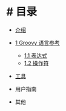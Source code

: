 # # 目录

* [介绍](README.md)

* [1 Groovy 语言参考](chapter1/README.md)
  * [1.1 表达式](chapter1/section1.1.md)
  * [1.2 操作符](chapter1/section1.2.md)
* [工具](chapter2/README.md)
* 用户指南
* 其他
